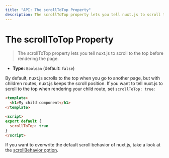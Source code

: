 ```yaml
---
title: "API: The scrollToTop Property"
description: The scrollToTop property lets you tell nuxt.js to scroll to the top before rendering the page.
---
```


# The scrollToTop Property

> The scrollToTop property lets you tell nuxt.js to scroll to the top before rendering the page.

- **Type:** `Boolean` (default: `false`)

By default, nuxt.js scrolls to the top when you go to another page, but with children routes, nuxt.js keeps the scroll position. If you want to tell nuxt.js to scroll to the top when rendering your child route, set `scrollToTop: true`:

```html
<template>
  <h1>My child component</h1>
</template>

<script>
export default {
  scrollToTop: true
}
</script>
```

If you want to overwrite the default scroll behavior of nuxt.js, take a look at the [scrollBehavior option](/api/configuration-router#scrollBehavior).
